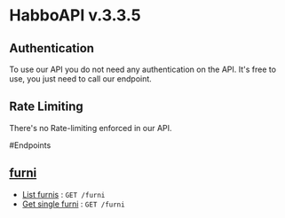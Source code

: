 # HabboAPI v.3.3.5

## Authentication
To use our API you do not need any authentication on the API. It's free to use, you just need to call our endpoint.


## Rate Limiting
There's no Rate-limiting enforced in our API.


#Endpoints 

## [furni](furni/README.md)
- [List furnis](furni/get.md) : `GET /furni`
- [Get single furni](furni/show.md) : `GET /furni`
